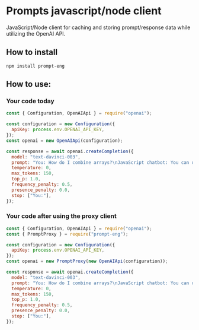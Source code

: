 # Prompts javascript/node client

JavaScript/Node client for caching and storing prompt/response data while utilizing the OpenAI API.

## How to install

`npm install prompt-eng`

## How to use:
### Your code today
```javascript
const { Configuration, OpenAIApi } = require("openai");

const configuration = new Configuration({
  apiKey: process.env.OPENAI_API_KEY,
});
const openai = new OpenAIApi(configuration);

const response = await openai.createCompletion({
  model: "text-davinci-003",
  prompt: "You: How do I combine arrays?\nJavaScript chatbot: You can use the concat() method.\nYou: How do you make an alert appear after 10 seconds?\nJavaScript chatbot",
  temperature: 0,
  max_tokens: 150,
  top_p: 1.0,
  frequency_penalty: 0.5,
  presence_penalty: 0.0,
  stop: ["You:"],
});
```
### Your code after using the proxy client
```javascript
const { Configuration, OpenAIApi } = require("openai");
const { PromptProxy } = require("prompt-eng");

const configuration = new Configuration({
  apiKey: process.env.OPENAI_API_KEY,
});
const openai = new PromptProxy(new OpenAIApi(configuration));

const response = await openai.createCompletion({
  model: "text-davinci-003",
  prompt: "You: How do I combine arrays?\nJavaScript chatbot: You can use the concat() method.\nYou: How do you make an alert appear after 10 seconds?\nJavaScript chatbot",
  temperature: 0,
  max_tokens: 150,
  top_p: 1.0,
  frequency_penalty: 0.5,
  presence_penalty: 0.0,
  stop: ["You:"],
});
```
